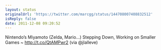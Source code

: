 ```yaml
---
layout: status
originalUrl: 'https://twitter.com/marcgg/status/144708007408832512'
isReply: false
date: 2011-12-08 09:20:52
---
```


Nintendo’s Miyamoto (Zelda, Mario...) Stepping Down, Working on Smaller Games ~ http://t.co/QtAMPwr2 (via @jlalleve)
